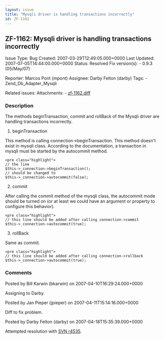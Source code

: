 ```yaml
---
layout: issue
title: "Mysqli driver is handling transactions incorrectly"
id: ZF-1162
---
```


ZF-1162: Mysqli driver is handling transactions incorrectly
-----------------------------------------------------------

 Issue Type: Bug Created: 2007-03-29T12:49:05.000+0000 Last Updated: 2007-07-05T14:44:00.000+0000 Status: Resolved Fix version(s): - 0.9.3 (05/May/07)
 
 Reporter:  Marcos Pont (mpont)  Assignee:  Darby Felton (darby)  Tags: - Zend\_Db\_Adapter\_Mysqli
 
 Related issues: 
 Attachments: - [zf-1162.diff](/issues/secure/attachment/10405/zf-1162.diff)
 
### Description

The methods beginTransaction, commit and rollBack of the Mysqli driver are handling transactions incorrectly.

1) beginTransaction

This method is calling connection->beginTransaction. This method doesn't exist in mysqli class. According to the documentation, a transaction in mysqli must be started by the autocommit method.

 
    <pre class="highlight">
    // the line
    $this->_connection->beginTransaction();
    // should be changed to
    $this->_connection->autocommit(false);


2) commit

After calling the commit method of the mysqli class, the autocommit mode should be turned on (or at least we could have an argument or property to configure this behavior).

 
    <pre class="highlight">
    // this line should be added after calling connection->commit
    $this->_connection->autocommit(true);


3) rollBack

Same as commit.

 
    <pre class="highlight">
    // this line should be added after calling connection->rollback
    $this->_connection->autocommit(true);


 

 

### Comments

Posted by Bill Karwin (bkarwin) on 2007-04-10T16:29:24.000+0000

Assigning to Darby.

 

 

Posted by Jan Pieper (jpieper) on 2007-04-11T15:14:16.000+0000

Diff to fix problem.

 

 

Posted by Darby Felton (darby) on 2007-04-18T15:35:39.000+0000

Attempted resolution with [SVN r4535](http://framework.zend.com/fisheye/changelog/Zend_Framework/?cs=4535).

 

 